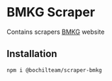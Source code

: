 # BMKG Scraper
Contains scrapers [BMKG](https://www.bmkg.go.id/) website

## Installation
```sh
npm i @bochilteam/scraper-bmkg
```